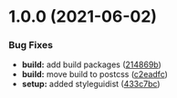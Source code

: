# 1.0.0 (2021-06-02)


### Bug Fixes

* **build:** add build packages ([214869b](https://github.com/alumni-ventures-group/front-end-components/commit/214869b6f03825745056bccb0d84860f32bca83e))
* **build:** move build to postcss ([c2eadfc](https://github.com/alumni-ventures-group/front-end-components/commit/c2eadfc5c7ae302ce157d7becd99bc1ed40f94c0))
* **setup:** added styleguidist ([433c7bc](https://github.com/alumni-ventures-group/front-end-components/commit/433c7bc8ad44e6e8a80381a39ef8d6cd64362160))
